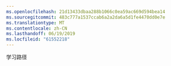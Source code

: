 ```yaml
---
ms.openlocfilehash: 21d13433dbaa288b1066c0ea59ac669d594bea14
ms.sourcegitcommit: 483c777a1537ccab6a2a2da6a5d1fe4470dd0e7e
ms.translationtype: MT
ms.contentlocale: zh-CN
ms.lasthandoff: 06/19/2019
ms.locfileid: "61552218"
---
```

学习路径